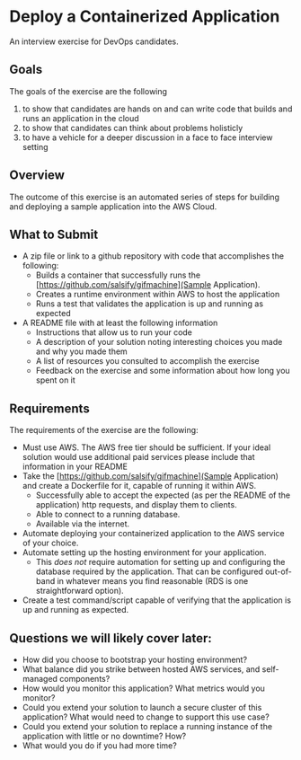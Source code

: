 # Deploy a Containerized Application
An interview exercise for DevOps candidates.

## Goals
The goals of the exercise are the following

1. to show that candidates are hands on and can write code that builds and runs an application in the cloud
2. to show that candidates can think about problems holisticly
3. to have a vehicle for a deeper discussion in a face to face interview setting 

## Overview
The outcome of this exercise is an automated series of steps for building and deploying a sample application into the AWS Cloud.

## What to Submit
- A zip file or link to a github repository with code that accomplishes the following: 
  - Builds a container that successfully runs the [https://github.com/salsify/gifmachine](Sample Application).
  - Creates a runtime environment within AWS to host the application
  - Runs a test that validates the application is up and running as expected
- A README file with at least the following information
    - Instructions that allow us to run your code
    - A description of your solution noting interesting choices you made and why you made them
    - A list of resources you consulted to accomplish the exercise
    - Feedback on the exercise and some information about how long you spent on it

## Requirements
The requirements of the exercise are the following:
- Must use AWS.  The AWS free tier should be sufficient.  If your ideal solution would use additional paid services please include that information in your README
- Take the [https://github.com/salsify/gifmachine](Sample Application) and create a Dockerfile for it, capable of running it within AWS.
  - Successfully able to accept the expected (as per the README of the application) http requests, and display them to clients.
  - Able to connect to a running database.
  - Available via the internet.
- Automate deploying your containerized application to the AWS service of your choice.
- Automate setting up the hosting environment for your application.
  - This *does not* require automation for setting up and configuring the database required by the application. That can be configured out-of-band in whatever means you find reasonable (RDS is one straightforward option).
- Create a test command/script capable of verifying that the application is up and running as expected.


## Questions we will likely cover later:
- How did you choose to bootstrap your hosting environment?
- What balance did you strike between hosted AWS services, and self-managed components?
- How would you monitor this application?  What metrics would you monitor?
- Could you extend your solution to launch a secure cluster of this application?  What would need to change to support this use case?
- Could you extend your solution to replace a running instance of the application with little or no downtime?  How?
- What would you do if you had more time?
